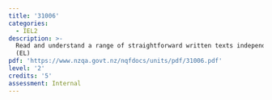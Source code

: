 ```yaml
---
title: '31006'
categories:
  - IEL2
description: >-
  Read and understand a range of straightforward written texts independently
  (EL)
pdf: 'https://www.nzqa.govt.nz/nqfdocs/units/pdf/31006.pdf'
level: '2'
credits: '5'
assessment: Internal
---
```


